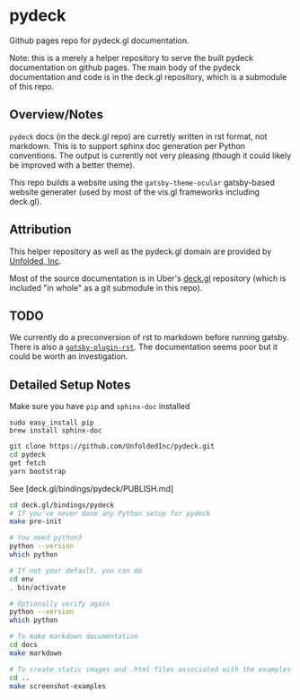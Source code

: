 # pydeck

Github pages repo for pydeck.gl documentation.

Note: this is a merely a helper repository to serve the built pydeck documentation on github pages. The main body of the pydeck documentation and code is in the deck.gl repository, which is a submodule of this repo.


## Overview/Notes

`pydeck` docs (in the deck.gl repo) are curretly written in rst format, not markdown. This is to support sphinx doc generation per Python conventions. The output is currently not very pleasing (though it could likely be improved with a better theme).

This repo builds a website using the `gatsby-theme-ocular` gatsby-based website generater (used by most of the vis.gl frameworks including deck.gl).


## Attribution

This helper repository as well as the pydeck.gl domain are provided by [Unfolded, Inc](www.unfolded.ai).

Most of the source documentation is in Uber's [deck.gl](https://github.com/uber/deck.gl) repository (which is included "in whole" as a git submodule in this repo).


## TODO 

We currently do a preconversion of rst to markdown before running gatsby. There is also a [`gatsby-plugin-rst`](https://github.com/rst-js/rst-js#readme). The documentation seems poor but it could be worth an investigation.


## Detailed Setup Notes

Make sure you have `pip` and `sphinx-doc` installed
```
sudo easy_install pip
brew install sphinx-doc
```

```bash
git clone https://github.com/UnfoldedInc/pydeck.git
cd pydeck
get fetch
yarn bootstrap
```

See [deck.gl/bindings/pydeck/PUBLISH.md]

```bash
cd deck.gl/bindings/pydeck
# If you've never done any Python setup for pydeck
make pre-init

# You need python3
python --version
which python

# If not your default, you can do 
cd env
. bin/activate

# Optionally verify again
python --version
which python

# To make markdown documentation
cd docs
make markdown

# To create static images and .html files associated with the examples in `examples/`
cd ..
make screenshot-examples
```

